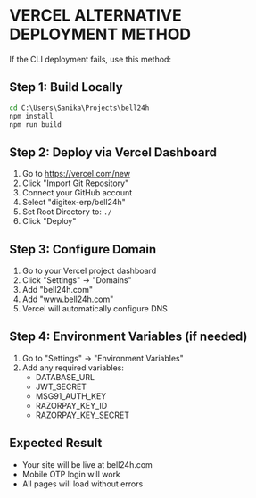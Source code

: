 # VERCEL ALTERNATIVE DEPLOYMENT METHOD

If the CLI deployment fails, use this method:

## Step 1: Build Locally
```cmd
cd C:\Users\Sanika\Projects\bell24h
npm install
npm run build
```

## Step 2: Deploy via Vercel Dashboard
1. Go to https://vercel.com/new
2. Click "Import Git Repository"
3. Connect your GitHub account
4. Select "digitex-erp/bell24h"
5. Set Root Directory to: `./`
6. Click "Deploy"

## Step 3: Configure Domain
1. Go to your Vercel project dashboard
2. Click "Settings" → "Domains"
3. Add "bell24h.com"
4. Add "www.bell24h.com"
5. Vercel will automatically configure DNS

## Step 4: Environment Variables (if needed)
1. Go to "Settings" → "Environment Variables"
2. Add any required variables:
   - DATABASE_URL
   - JWT_SECRET
   - MSG91_AUTH_KEY
   - RAZORPAY_KEY_ID
   - RAZORPAY_KEY_SECRET

## Expected Result
- Your site will be live at bell24h.com
- Mobile OTP login will work
- All pages will load without errors
